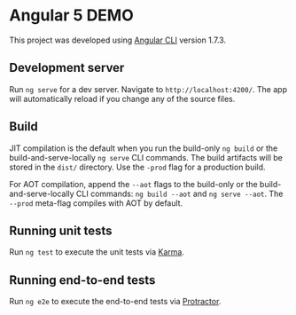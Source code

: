 # Angular 5 DEMO

This project was developed using [Angular CLI](https://github.com/angular/angular-cli) version 1.7.3.

## Development server

Run `ng serve` for a dev server. Navigate to `http://localhost:4200/`. The app will automatically reload if you change any of the source files.

## Build

JIT compilation is the default when you run the build-only `ng build` or the build-and-serve-locally `ng serve` CLI commands.
The build artifacts will be stored in the `dist/` directory. Use the `-prod` flag for a production build.

For AOT compilation, append the `--aot` flags to the build-only or the build-and-serve-locally CLI commands:
`ng build --aot` and `ng serve --aot`. The `--prod` meta-flag compiles with AOT by default.

## Running unit tests

Run `ng test` to execute the unit tests via [Karma](https://karma-runner.github.io).

## Running end-to-end tests

Run `ng e2e` to execute the end-to-end tests via [Protractor](http://www.protractortest.org/).
